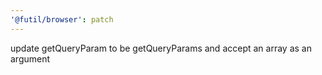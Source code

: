 ```yaml
---
'@futil/browser': patch
---
```


update getQueryParam to be getQueryParams and accept an array as an argument
